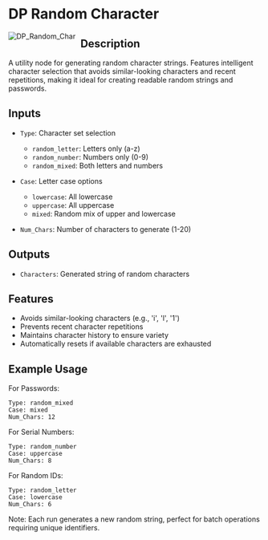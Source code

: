 # DP Random Character
<img src="https://github.com/user-attachments/assets/414bfb42-9cef-4aed-afa4-7938449ae6e8" alt="DP_Random_Char" style="float: left; margin-right: 10px;"/>

## Description

A utility node for generating random character strings. Features intelligent character selection that avoids similar-looking characters and recent repetitions, making it ideal for creating readable random strings and passwords.

## Inputs

- `Type`: Character set selection
  - `random_letter`: Letters only (a-z)
  - `random_number`: Numbers only (0-9)
  - `random_mixed`: Both letters and numbers

- `Case`: Letter case options
  - `lowercase`: All lowercase
  - `uppercase`: All uppercase
  - `mixed`: Random mix of upper and lowercase

- `Num_Chars`: Number of characters to generate (1-20)

## Outputs

- `Characters`: Generated string of random characters

## Features

- Avoids similar-looking characters (e.g., 'i', 'l', '1')
- Prevents recent character repetitions
- Maintains character history to ensure variety
- Automatically resets if available characters are exhausted

## Example Usage

For Passwords:
```
Type: random_mixed
Case: mixed
Num_Chars: 12
```

For Serial Numbers:
```
Type: random_number
Case: uppercase
Num_Chars: 8
```

For Random IDs:
```
Type: random_letter
Case: lowercase
Num_Chars: 6
```

Note: Each run generates a new random string, perfect for batch operations requiring unique identifiers.
